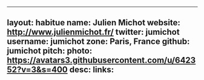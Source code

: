 
---
layout: habitue
name: Julien Michot
website: http://www.julienmichot.fr/
twitter: jumichot
username: jumichot
zone: Paris, France
github: jumichot
pitch:
photo: https://avatars3.githubusercontent.com/u/642352?v=3&s=400
desc:
links:
---
